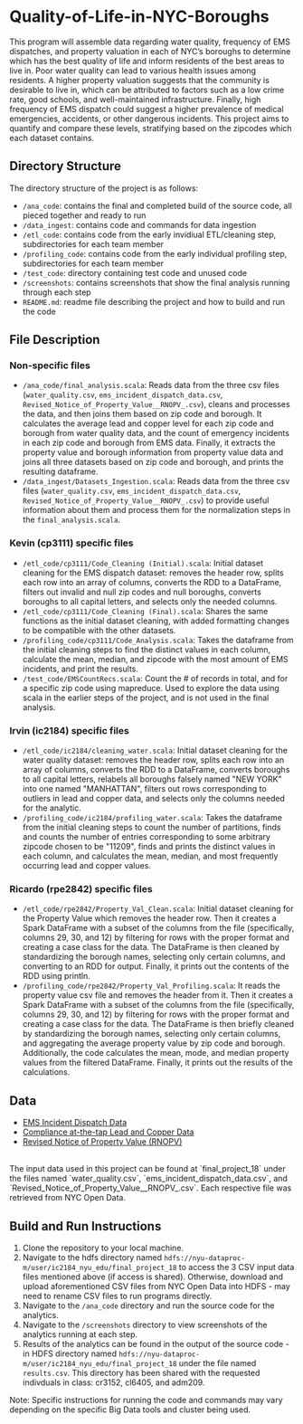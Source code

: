 # Quality-of-Life-in-NYC-Boroughs
This program will assemble data regarding water quality, frequency of EMS dispatches, and property valuation in each of NYC’s boroughs to determine which has the best quality of life and inform residents of the best areas to live in. Poor water quality can lead to various health issues among residents. A higher property valuation suggests that the community is desirable to live in, which can be attributed to factors such as a low crime rate, good schools, and well-maintained infrastructure. Finally, high frequency of EMS dispatch could suggest a higher prevalence of medical emergencies, accidents, or other dangerous incidents. This project aims to quantify and compare these levels, stratifying based on the zipcodes which each dataset contains.

## Directory Structure

The directory structure of the project is as follows:

- `/ana_code`: contains the final and completed build of the source code, all pieced together and ready to run
- `/data_ingest`: contains code and commands for data ingestion
- `/etl_code`: contains code from the early invidiual ETL/cleaning step, subdirectories for each team member
- `/profiling_code`: contains code from the early individual profiling step, subdirectories for each team member
- `/test_code`: directory containing test code and unused code
- `/screenshots`: contains screenshots that show the final analysis running through each step
- `README.md`: readme file describing the project and how to build and run the code

## File Description
### Non-specific files
- `/ana_code/final_analysis.scala`: Reads data from the three csv files (`water_quality.csv`, `ems_incident_dispatch_data.csv`, `Revised_Notice_of_Property_Value__RNOPV_.csv`), cleans and processes the data, and then joins them based on zip code and borough. It calculates the average lead and copper level for each zip code and borough from water quality data, and the count of emergency incidents in each zip code and borough from EMS data. Finally, it extracts the property value and borough information from property value data and joins all three datasets based on zip code and borough, and prints the resulting dataframe.
- `/data_ingest/Datasets_Ingestion.scala`: Reads data from the three csv files (`water_quality.csv`, `ems_incident_dispatch_data.csv`, `Revised_Notice_of_Property_Value__RNOPV_.csv`) to provide useful information about them and process them for the normalization steps in the `final_analysis.scala`.

### Kevin (cp3111) specific files
- `/etl_code/cp3111/Code_Cleaning (Initial).scala`: Initial dataset cleaning for the EMS dispatch dataset: removes the header row, splits each row into an array of columns, converts the RDD to a DataFrame, filters out invalid and null zip codes and null boroughs, converts boroughs to all capital letters, and selects only the needed columns.
- `/etl_code/cp3111/Code_Cleaning (Final).scala`: Shares the same functions as the initial dataset cleaning, with added formatting changes to be compatible with the other datasets.
- `/profiling_code/cp3111/Code_Analysis.scala`: Takes the dataframe from the initial cleaning steps to find the distinct values in each column, calculate the mean, median, and zipcode with the most amount of EMS incidents, and print the results.
- `/test_code/EMSCountRecs.scala`: Count the # of records in total, and for a specific zip code using mapreduce. Used to explore the data using scala in the earlier steps of the project, and is not used in the final analysis.

### Irvin (ic2184) specific files
- `/etl_code/ic2184/cleaning_water.scala`: Initial dataset cleaning for the water quality dataset: removes the header row, splits each row into an array of columns, converts the RDD to a DataFrame, converts boroughs to all capital letters, relabels all boroughs falsely named "NEW YORK" into one named "MANHATTAN", filters out rows corresponding to outliers in lead and copper data, and selects only the columns needed for the analytic.
- `/profiling_code/ic2184/profiling_water.scala`: Takes the dataframe from the initial cleaning steps to count the number of partitions, finds and counts the number of entries corresponding to some arbitrary zipcode chosen to be "11209", finds and prints the distinct values in each column, and calculates the mean, median, and most frequently occurring lead and copper values.

### Ricardo (rpe2842) specific files
- `/etl_code/rpe2842/Property_Val_Clean.scala`: Initial dataset cleaning for the Property Value which removes the header row. Then it creates a Spark DataFrame with a subset of the columns from the file (specifically, columns 29, 30, and 12) by filtering for rows with the proper format and creating a case class for the data. The DataFrame is then cleaned by standardizing the borough names, selecting only certain columns, and converting to an RDD for output. Finally, it prints out the contents of the RDD using println. 
- `/profiling_code/rpe2842/Property_Val_Profiling.scala`: It reads the property value csv file and removes the header from it. Then it creates a Spark DataFrame with a subset of the columns from the file (specifically, columns 29, 30, and 12) by filtering for rows with the proper format and creating a case class for the data. The DataFrame is then briefly cleaned by standardizing the borough names, selecting only certain columns, and aggregating the average property value by zip code and borough. Additionally, the code calculates the mean, mode, and median property values from the filtered DataFrame. Finally, it prints out the results of the calculations.


## Data
- [EMS Incident Dispatch Data](https://data.cityofnewyork.us/Public-Safety/EMS-Incident-Dispatch-Data/76xm-jjuj)
- [Compliance at-the-tap Lead and Copper Data](https://data.cityofnewyork.us/Environment/Compliance-at-the-tap-Lead-and-Copper-Data/3wxk-qa8q)
- [Revised Notice of Property Value (RNOPV)](https://data.cityofnewyork.us/City-Government/Revised-Notice-of-Property-Value-RNOPV-/8vgb-zm6e)
<br>
The input data used in this project can be found at `final_project_18` under the files named `water_quality.csv`, `ems_incident_dispatch_data.csv`, and `Revised_Notice_of_Property_Value__RNOPV_.csv`. Each respective file was retrieved from NYC Open Data.


## Build and Run Instructions
1. Clone the repository to your local machine.
2. Navigate to the hdfs directory named `hdfs://nyu-dataproc-m/user/ic2184_nyu_edu/final_project_18` to access the 3 CSV input data files mentioned above (if access is shared). Otherwise, download and upload aforementioned CSV files from NYC Open Data into HDFS - may need to rename CSV files to run programs directly.
3. Navigate to the `/ana_code` directory and run the source code for the analytics.
4. Navigate to the `/screenshots` directory to view screenshots of the analytics running at each step.
5. Results of the analytics can be found in the output of the source code - in HDFS directory named `hdfs://nyu-dataproc-m/user/ic2184_nyu_edu/final_project_18` under the file named `results.csv`. This directory has been shared with the requested indivduals in class: cr3152, cl6405, and adm209.

Note: Specific instructions for running the code and commands may vary depending on the specific Big Data tools and cluster being used.
